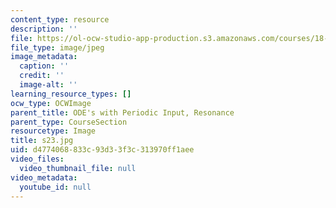 ```yaml
---
content_type: resource
description: ''
file: https://ol-ocw-studio-app-production.s3.amazonaws.com/courses/18-03sc-differential-equations-fall-2011/d4774068833c93d33f3c313970ff1aee_s23.jpg
file_type: image/jpeg
image_metadata:
  caption: ''
  credit: ''
  image-alt: ''
learning_resource_types: []
ocw_type: OCWImage
parent_title: ODE's with Periodic Input, Resonance
parent_type: CourseSection
resourcetype: Image
title: s23.jpg
uid: d4774068-833c-93d3-3f3c-313970ff1aee
video_files:
  video_thumbnail_file: null
video_metadata:
  youtube_id: null
---
```

